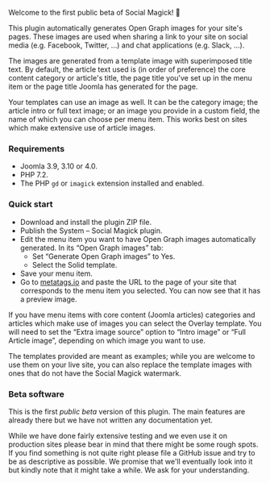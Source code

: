Welcome to the first public beta of Social Magick! 🎉

This plugin automatically generates Open Graph images for your site's pages. These images are used when sharing a link to your site on social media (e.g. Facebook, Twitter, …) and chat applications (e.g. Slack, …). 

The images are generated from a template image with superimposed title text. By default, the article text used is (in order of preference) the core content category or article's title, the page title you've set up in the menu item or the page title Joomla has generated for the page.

Your templates can use an image as well. It can be the category image; the article intro or full text image; or an image you provide in a custom field, the name of which you can choose per menu item. This works best on sites which make extensive use of article images.

### Requirements

* Joomla 3.9, 3.10 or 4.0.
* PHP 7.2.
* The PHP `gd` or `imagick` extension installed and enabled.

### Quick start

* Download and install the plugin ZIP file.
* Publish the System – Social Magick plugin.
* Edit the menu item you want to have Open Graph images automatically generated. In its “Open Graph images” tab:
    * Set “Generate Open Graph images” to Yes.
    * Select the Solid template.
* Save your menu item.
* Go to [metatags.io](https://metatags.io/) and paste the URL to the page of your site that corresponds to the menu item you selected. You can now see that it has a preview image.

If you have menu items with core content (Joomla articles) categories and articles which make use of images you can select the Overlay template. You will need to set the “Extra image source” option to “Intro image” or “Full Article image”, depending on which image you want to use.

The templates provided are meant as examples; while you are welcome to use them on your live site, you can also replace the template images with ones that do not have the Social Magick watermark.

### Beta software

This is the first _public beta_ version of this plugin. The main features are already there but we have not written any documentation yet. 

While we have done fairly extensive testing and we even use it on production sites please bear in mind that there might be some rough spots. If you find something is not quite right please file a GitHub issue and try to be as descriptive as possible. We promise that we'll eventually look into it but kindly note that it might take a while. We ask for your understanding.